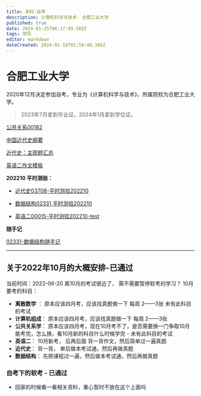```yaml
---
title: 本科:自考
description: 计算机科学与技术- 合肥工业大学
published: true
date: 2024-01-25T06:17:09.565Z
tags: 学历
editor: markdown
dateCreated: 2024-01-18T01:59:40.366Z
---
```


# 合肥工业大学
2020年12月决定参加自考，专业为《计算机科学与技术》，所属院校为合肥工业大学。

> 2023年7月拿到毕业证，2024年1月拿到学位证。


[公共关系00182](/education/self-taught/public-relation-question)

[中国近代史纲要](/education/self-taught/history)

[近代史：主观题汇总](/education/self-taught/history-subjective)

[英语二作文模板](/education/self-taught/eglish-composition-template)

**202210 平时测验：**
 - [近代史03708-平时测验202210](/education/self-taught/history-202210-test)

 - [数据结构02331 平时测验202210](/education/self-taught/02331-test-202210)
 
 - [英语二00015-平时测验202210-test](/education/self-taught/english-202210-test)
 
**随手记**
 
 [02331-数据结构随手记](/education/self-taught/02331-record)

----
## 关于2022年10月的大概安排-已通过
当前时间：2022-06-20
离10月的考试很近了， 需不需要暂停软考的学习？
10月要考的科目：

 - **离散数学** ：  原本应该四月考，应该找真题做一下  每周 2——3张  未有此科目的考试
 - **计算机组成**：  原本应该四月考，应该找真题做一下  每周 2——3张
 - **公共关系学**：   原本应该四月考，现在10月考不了，是否需要换一门争取10月能考完，怎么换，看10月新的科目什么时候学完 - 未有此科目的考试
 - **英语二**： 10月新考， 后再后面 背一背作文，然后简单过一遍真题
 - **近代史**： 背一背， 单后做本考试通，然后再做真题
 - **数据结构**： 先把课程过一遍，然后做本考试通，然后再做真题
 
 ### 自考下的软考 - 已通过
 - 回家的时候看一看相关资料，重心暂时不放在这个上面吗
 